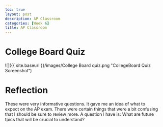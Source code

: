 ```yaml
---
toc: true
layout: post
description: AP Classroom
categories: [Week 6]
title: AP Classroom
---
```

# College Board Quiz

![]({{ site.baseurl }}/images/College Board quiz.png "CollegeBoard Quiz Screenshot")

# Reflection

These were very informative questions. It gave me an idea of what to expect on the AP exam. There were certain things that were a bit confusing that I should be sure to review more. A question I have is: What are future tpics that will be crucial to understand?